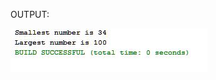 
OUTPUT:

![alt text][img1]

[img1]:https://github.com/lvcc-dsa/Students/blob/master/BSIS/Ca%25C3%25B1eda-Mark-Paul/find-min-max/img1.JPG

